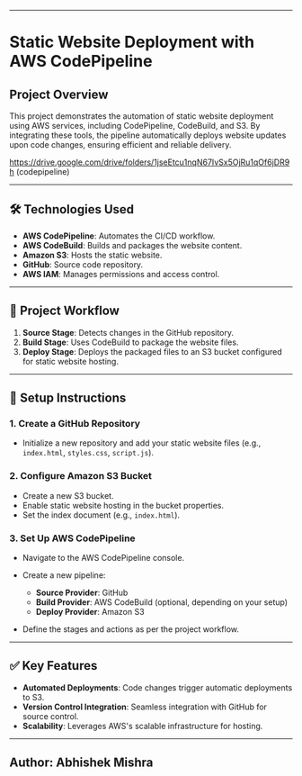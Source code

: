 

---

# Static Website Deployment with AWS CodePipeline

## Project Overview

This project demonstrates the automation of static website deployment using AWS services, including CodePipeline, CodeBuild, and S3. By integrating these tools, the pipeline automatically deploys website updates upon code changes, ensuring efficient and reliable delivery.

https://drive.google.com/drive/folders/1jseEtcu1nqN67IvSx5OjRu1qOf6jDR9h
(codepipeline)

---

## 🛠️ Technologies Used

* **AWS CodePipeline**: Automates the CI/CD workflow.
* **AWS CodeBuild**: Builds and packages the website content.
* **Amazon S3**: Hosts the static website.
* **GitHub**: Source code repository.
* **AWS IAM**: Manages permissions and access control.

---

## 🚀 Project Workflow

1. **Source Stage**: Detects changes in the GitHub repository.
2. **Build Stage**: Uses CodeBuild to package the website files.
3. **Deploy Stage**: Deploys the packaged files to an S3 bucket configured for static website hosting.

---

## 🧪 Setup Instructions

### 1. Create a GitHub Repository

* Initialize a new repository and add your static website files (e.g., `index.html`, `styles.css`, `script.js`).

### 2. Configure Amazon S3 Bucket

* Create a new S3 bucket.
* Enable static website hosting in the bucket properties.
* Set the index document (e.g., `index.html`).

### 3. Set Up AWS CodePipeline

* Navigate to the AWS CodePipeline console.
* Create a new pipeline:

  * **Source Provider**: GitHub
  * **Build Provider**: AWS CodeBuild (optional, depending on your setup)
  * **Deploy Provider**: Amazon S3
* Define the stages and actions as per the project workflow.

---

## ✅ Key Features

* **Automated Deployments**: Code changes trigger automatic deployments to S3.
* **Version Control Integration**: Seamless integration with GitHub for source control.
* **Scalability**: Leverages AWS's scalable infrastructure for hosting.

---

## Author: Abhishek Mishra





















